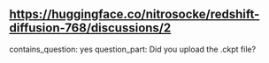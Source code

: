 ## https://huggingface.co/nitrosocke/redshift-diffusion-768/discussions/2

contains_question: yes
question_part: Did you upload the .ckpt file?